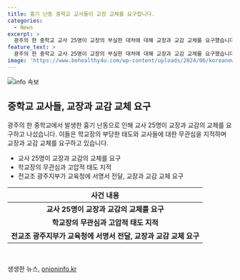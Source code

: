 ```yaml
---
title: 흉기 난동 중학교 교사들이 교장 교체를 요구합니다.
categories:
  - News
excerpt: >
  광주의 한 중학교 교사 25명이 교장의 부실한 대처에 대해 교장과 교감 교체를 요구했습니다. 교사들은 교장의 생활지도 부재와 고압적 태도로 인해 피해 학생을 지도하는 데 부담을 겪고 있다고 주장했습니다. 전교조 광주지부는 서명서를 통해 해당 요구를 광주시교육청에 전달했으며, 교육청은 관련 부서에서 사실 확인 후 조치할 예정이라고 밝혔습니다. 이 중학교에서는 지난달 27일 학생이 흉기를 들고 난동을 부린 사건이 발생했고, 해당 학생은 특수학교나 특수학급으로 전학하도록 할 예정입니다. (사진=광주시교육청 제공)
feature_text: >
  광주의 한 중학교 교사 25명이 교장의 부실한 대처에 대해 교장과 교감 교체를 요구했습니다. 교사들은 교장의 생활지도 부재와 고압적 태도로 인해 피해 학생을 지도하는 데 부담을 겪고 있다고 주장했습니다. 전교조 광주지부는 서명서를 통해 해당 요구를 광주시교육청에 전달했으며, 교육청은 관련 부서에서 사실 확인 후 조치할 예정이라고 밝혔습니다. 이 중학교에서는 지난달 27일 학생이 흉기를 들고 난동을 부린 사건이 발생했고, 해당 학생은 특수학교나 특수학급으로 전학하도록 할 예정입니다. (사진=광주시교육청 제공)
image: 'https://www.behealthy4u.com/wp-content/uploads/2024/06/koreanews.jpg'
---
```


<p><img src="https://www.behealthy4u.com/wp-content/uploads/2024/06/koreanews.jpg" alt="info 속보" /></p>

<h2 data-ke-size="size26">중학교 교사들, 교장과 교감 교체 요구</h2>

<p data-ke-size="size16">광주의 한 중학교에서 발생한 흉기 난동으로 인해 교사 25명이 교장과 교감의 교체를 요구하고 나섰습니다. 이들은 학교장의 부당한 태도와 교사들에 대한 무관심을 지적하며 교장과 교감 교체를 요구하고 있습니다.</p>

<ul>
<li>교사 25명이 교장과 교감의 교체를 요구</li>
<li>학교장의 무관심과 고압적 태도 지적</li>
<li>전교조 광주지부가 교육청에 서명서 전달, 교장과 교감 교체 요구</li>
</ul>

<table>
<thead>
<tr>
<th style="text-align: center; height: 17px;"><b>사건 내용</b></th>
</tr>
</thead>
<tbody>
<tr>
<td style="text-align: center; height: 17px;"><b>교사 25명이 교장과 교감의 교체를 요구</b></td>
</tr>
<tr>
<td style="text-align: center; height: 17px;"><b>학교장의 무관심과 고압적 태도 지적</b></td>
</tr>
<tr>
<td style="text-align: center; height: 17px;"><b>전교조 광주지부가 교육청에 서명서 전달, 교장과 교감 교체 요구</b></td>
</tr>
</tbody>
</table>

<p data-ke-size="size16">&nbsp;</p>
생생한 뉴스, <a href="https://onioninfo.kr" rel="dofollow">onioninfo.kr</a>



